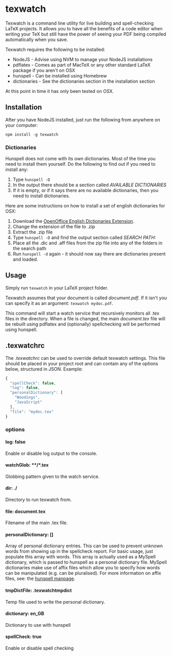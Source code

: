# texwatch

Texwatch is a command line utility for live building and spell-checking LaTeX projects. It allows you to have all the benefits of a code editor when writing your TeX but still have the power of seeing your PDF being compiled automatically when you save.

Texwatch requires the following to be installed:

* NodeJS - Advise using NVM to manage your NodeJS installations
* pdflatex - Comes as part of MacTeX or any other standard LaTeX package if you aren't on OSX
* hunspell - Can be installed using Homebrew
* dictionaries - See the dictionaries section in the installation section

At this point in time it has only been tested on OSX.


## Installation

After you have NodeJS installed, just run the following from anywhere on your computer:

```npm install -g texwatch```

### Dictionaries

Hunspell does not come with its own dictionaries. Most of the time you need to install them yourself. Do the following to find out if you need to install any:

1. Type ```hunspell -D```
1. In the output there should be a section called _AVAILABLE DICTIONARIES_
1. If it is empty, or if it says there are no available dictionaries, then you need to install dictionaries.


Here are some instructions on how to install a set of english dictionaries for OSX:

1. Download the [OpenOffice English Dictionaries Extension](http://extensions.openoffice.org/en/project/english-dictionaries-apache-openoffice).
1. Change the extension of the file to .zip
1. Extract the .zip file
1. Type ```hunspell -D``` and find the output section called _SEARCH PATH:_
1. Place all the .dic and .aff files from the zip file into any of the folders in the search path
1. Run ```hunspell -d``` again - it should now say there are dictionaries present and loaded.


## Usage

Simply run ```texwatch``` in your LaTeX project folder.

Texwatch assumes that your document is called _document.pdf_. If it isn't you can specify it as an argument: ```texwatch mydoc.pdf```.

This command will start a watch service that recursively monitors all .tex files in the directory. When a file is changed, the main _document.tex_ file will be rebuilt using pdflatex and (optionally) spellchecking will be performed using hunspell.


## .texwatchrc

The _.texwatchrc_ can be used to override default texwatch settings. This file should be placed in your project root and can contain any of the options below, structured in JSON. Example:

```javascript
{
  "spellCheck": false,
  "log": false,
  "personalDictionary": [
    "Woodings",
    "JavaScript"
  ],
  "file": "mydoc.tex"
}
```

### options

#### log: false
Enable or disable log output to the console.

#### watchGlob: **/*.tex
Globbing pattern given to the watch service.

#### dir: ./
Directory to run texwatch from.

#### file: document.tex
Filename of the main .tex file.

#### personalDictionary: []
Array of personal dictionary entries. This can be used to prevent unknown words from showing up in the spellcheck report. For basic usage, just populate this array with words. This array is actually used as a MySpell dictionary, which is passed to hunspell as a personal dictionary file. MySpell dictionaries make use of affix files which allow you to specify how words can be manipulated (e.g. can be pluralised). For more information on affix files, see: the [hunspell manpage](http://manpages.ubuntu.com/manpages/dapper/man4/hunspell.4.html).

#### tmpDictFile: .texwatchtmpdict
Temp file used to write the personal dictionary.

#### dictionary: en_GB
Dictionary to use with hunspell

#### spellCheck: true
Enable or disable spell checking